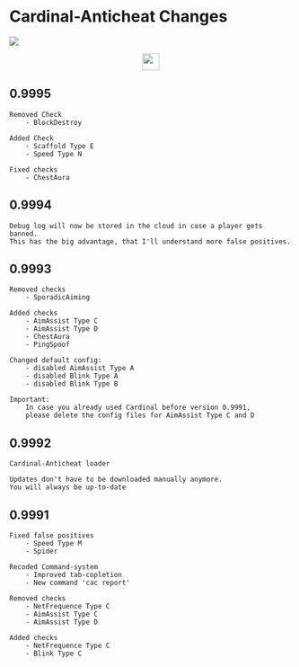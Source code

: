 # Cardinal-Anticheat Changes

<img
 src="http://cac.dodo1213.de/img/banner.png"
/>

<div
 align="center">
    <a
     href="https://link.lukasl.dev/cacdiscord">
        <img
            height="30" src="https://img.shields.io/discord/647922123192533022.svg?logo=discord&style=for-the-badge"
        />
    </a>
</div>

## 0.9995

```text
Removed Check
    - BlockDestroy

Added Check
    - Scaffold Type E
    - Speed Type N

Fixed checks
    - ChestAura
```

## 0.9994

```text
Debug log will now be stored in the cloud in case a player gets banned.
This has the big advantage, that I'll understand more false positives.
```

## 0.9993

```text
Removed checks
    - SporadicAiming

Added checks
    - AimAssist Type C
    - AimAssist Type D
    - ChestAura
    - PingSpoof

Changed default config:
    - disabled AimAssist Type A
    - disabled Blink Type A
    - disabled Blink Type B

Important:
    In case you already used Cardinal before version 0.9991,
    please delete the config files for AimAssist Type C and D
```

## 0.9992

```text
Cardinal-Anticheat loader

Updates don't have to be downloaded manually anymore.
You will always be up-to-date
```

## 0.9991

```text
Fixed false positives
    - Speed Type M
    - Spider

Recoded Command-system
    - Improved tab-copletion
    - New command 'cac report'

Removed checks
    - NetFrequence Type C
    - AimAssist Type C
    - AimAssist Type D

Added checks
    - NetFrequence Type C
    - Blink Type C
```